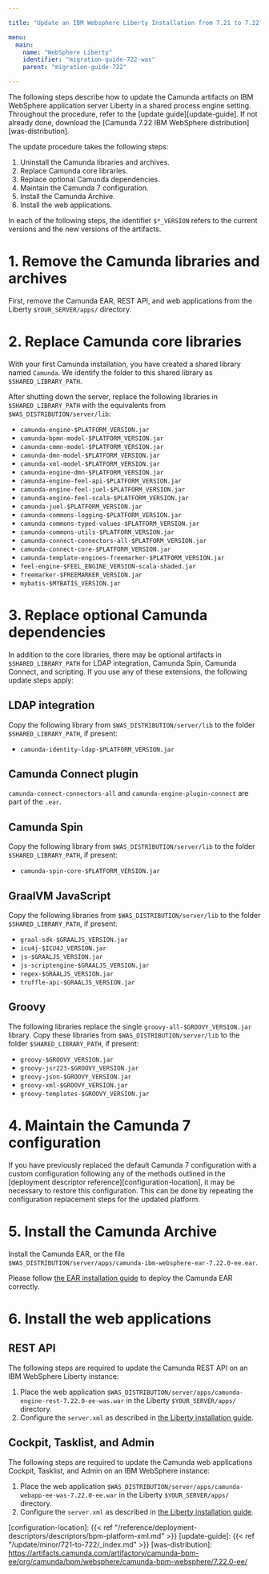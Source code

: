 ```yaml
---

title: "Update an IBM Websphere Liberty Installation from 7.21 to 7.22"

menu:
  main:
    name: "WebSphere Liberty"
    identifier: "migration-guide-722-was"
    parent: "migration-guide-722"

---
```



The following steps describe how to update the Camunda artifacts on IBM WebSphere application server Liberty in a shared process engine setting. 
Throughout the procedure, refer to the [update guide][update-guide]. If not already done, download the [Camunda 7.22 IBM WebSphere distribution][was-distribution].

The update procedure takes the following steps:

1. Uninstall the Camunda libraries and archives.
2. Replace Camunda core libraries.
3. Replace optional Camunda dependencies.
4. Maintain the Camunda 7 configuration.
5. Install the Camunda Archive.
6. Install the web applications.

In each of the following steps, the identifier `$*_VERSION` refers to the current versions and the new versions of 
the artifacts.

# 1. Remove the Camunda libraries and archives

First, remove the Camunda EAR, REST API, and web applications from the Liberty `$YOUR_SERVER/apps/` directory.

# 2. Replace Camunda core libraries

With your first Camunda installation, you have created a shared library named `Camunda`. We identify 
the folder to this shared library as `$SHARED_LIBRARY_PATH`.

After shutting down the server, replace the following libraries in `$SHARED_LIBRARY_PATH` with the equivalents 
from `$WAS_DISTRIBUTION/server/lib`:

* `camunda-engine-$PLATFORM_VERSION.jar`
* `camunda-bpmn-model-$PLATFORM_VERSION.jar`
* `camunda-cmmn-model-$PLATFORM_VERSION.jar`
* `camunda-dmn-model-$PLATFORM_VERSION.jar`
* `camunda-xml-model-$PLATFORM_VERSION.jar`
* `camunda-engine-dmn-$PLATFORM_VERSION.jar`
* `camunda-engine-feel-api-$PLATFORM_VERSION.jar`
* `camunda-engine-feel-juel-$PLATFORM_VERSION.jar`
* `camunda-engine-feel-scala-$PLATFORM_VERSION.jar`
* `camunda-juel-$PLATFORM_VERSION.jar`
* `camunda-commons-logging-$PLATFORM_VERSION.jar`
* `camunda-commons-typed-values-$PLATFORM_VERSION.jar`
* `camunda-commons-utils-$PLATFORM_VERSION.jar`
* `camunda-connect-connectors-all-$PLATFORM_VERSION.jar`
* `camunda-connect-core-$PLATFORM_VERSION.jar`
* `camunda-template-engines-freemarker-$PLATFORM_VERSION.jar`
* `feel-engine-$FEEL_ENGINE_VERSION-scala-shaded.jar`
* `freemarker-$FREEMARKER_VERSION.jar`
* `mybatis-$MYBATIS_VERSION.jar`

# 3. Replace optional Camunda dependencies

In addition to the core libraries, there may be optional artifacts in `$SHARED_LIBRARY_PATH` for LDAP integration, 
Camunda Spin, Camunda Connect, and scripting. If you use any of these extensions, the following update steps apply:

## LDAP integration

Copy the following library from `$WAS_DISTRIBUTION/server/lib` to the folder `$SHARED_LIBRARY_PATH`, if present:

* `camunda-identity-ldap-$PLATFORM_VERSION.jar`

## Camunda Connect plugin

`camunda-connect-connectors-all` and `camunda-engine-plugin-connect` are part of the `.ear`.

## Camunda Spin

Copy the following library from `$WAS_DISTRIBUTION/server/lib` to the folder `$SHARED_LIBRARY_PATH`, if present:

* `camunda-spin-core-$PLATFORM_VERSION.jar`

## GraalVM JavaScript

Copy the following libraries from `$WAS_DISTRIBUTION/server/lib` to the folder `$SHARED_LIBRARY_PATH`, if present:

* `graal-sdk-$GRAALJS_VERSION.jar`
* `icu4j-$ICU4J_VERSION.jar`
* `js-$GRAALJS_VERSION.jar`
* `js-scriptengine-$GRAALJS_VERSION.jar`
* `regex-$GRAALJS_VERSION.jar`
* `truffle-api-$GRAALJS_VERSION.jar`

## Groovy

The following libraries replace the single `groovy-all-$GROOVY_VERSION.jar` library. Copy these libraries from
`$WAS_DISTRIBUTION/server/lib` to the folder `$SHARED_LIBRARY_PATH`, if present:

* `groovy-$GROOVY_VERSION.jar`
* `groovy-jsr223-$GROOVY_VERSION.jar`
* `groovy-json-$GROOVY_VERSION.jar`
* `groovy-xml-$GROOVY_VERSION.jar`
* `groovy-templates-$GROOVY_VERSION.jar`

# 4. Maintain the Camunda 7 configuration

If you have previously replaced the default Camunda 7 configuration with a custom configuration following any of 
the methods outlined in the [deployment descriptor reference][configuration-location], it may be necessary to restore 
this configuration. This can be done by repeating the configuration replacement steps for the updated platform.

# 5. Install the Camunda Archive

Install the Camunda EAR, or the file `$WAS_DISTRIBUTION/server/apps/camunda-ibm-websphere-ear-7.22.0-ee.ear`.

Please follow [the EAR installation guide](https://docs.camunda.org/manual/latest/7.22/installation/full/was/manual-liberty/#camunda-ear)
to deploy the Camunda EAR correctly.

# 6. Install the web applications

## REST API

The following steps are required to update the Camunda REST API on an IBM WebSphere Liberty instance:

1. Place the web application `$WAS_DISTRIBUTION/server/apps/camunda-engine-rest-7.22.0-ee-was.war` in the Liberty `$YOUR_SERVER/apps/` directory.
2. Configure the `server.xml` as described in [the Liberty installation guide](https://docs.camunda.org/manual/latest/7.22/installation/full/was/manual-liberty/#rest-api).

## Cockpit, Tasklist, and Admin

The following steps are required to update the Camunda web applications Cockpit, Tasklist, and Admin on an IBM WebSphere instance:

1. Place the web application `$WAS_DISTRIBUTION/server/apps/camunda-webapp-ee-was-7.22.0-ee.war` in the Liberty `$YOUR_SERVER/apps/` directory.
2. Configure the `server.xml` as described in [the Liberty installation guide](https://docs.camunda.org/manual/latest/7.22/installation/full/was/manual-liberty/#cockpit-tasklist-and-admin).

[configuration-location]: {{< ref "/reference/deployment-descriptors/descriptors/bpm-platform-xml.md" >}}
[update-guide]: {{< ref "/update/minor/721-to-722/_index.md" >}}
[was-distribution]: https://artifacts.camunda.com/artifactory/camunda-bpm-ee/org/camunda/bpm/websphere/camunda-bpm-websphere/7.22.0-ee/
